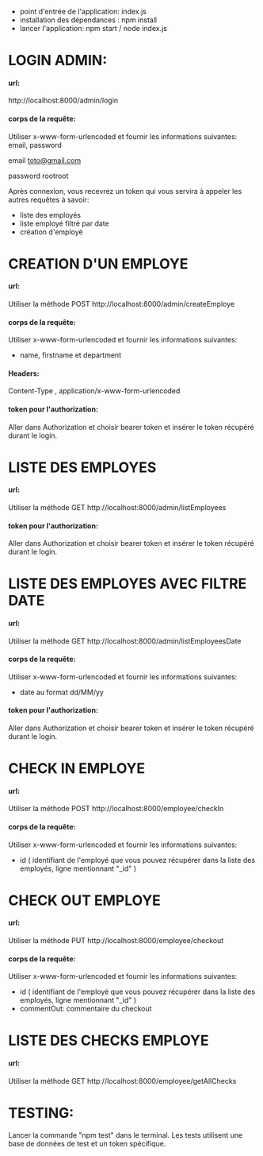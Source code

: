 - point d'entrée de l'application: index.js
- installation des dépendances : npm install
- lancer l'application: npm start / node index.js

# LOGIN ADMIN:

#### url:

http://localhost:8000/admin/login

#### corps de la requête:
Utiliser x-www-form-urlencoded et fournir les informations suivantes:
email, password

email
toto@gmail.com

password
rootroot

Après connexion, vous recevrez un token qui vous servira à appeler les autres requêtes à savoir:
- liste des employés
- liste employé filtré par date
- création d'employé

# CREATION D'UN EMPLOYE

#### url:
Utiliser la méthode POST
http://localhost:8000/admin/createEmploye

#### corps de la requête:
Utiliser x-www-form-urlencoded et fournir les informations suivantes:
- name, firstname et department

#### Headers:
Content-Type , application/x-www-form-urlencoded

#### token pour l'authorization:
Aller dans Authorization et choisir bearer token et insérer le token récupéré durant le login.

# LISTE DES EMPLOYES

#### url:
Utiliser la méthode GET
http://localhost:8000/admin/listEmployees


#### token pour l'authorization:
Aller dans Authorization et choisir bearer token et insérer le token récupéré durant le login.

# LISTE DES EMPLOYES AVEC FILTRE DATE

#### url:
Utiliser la méthode GET
http://localhost:8000/admin/listEmployeesDate

#### corps de la requête:
Utiliser x-www-form-urlencoded et fournir les informations suivantes:
- date au format dd/MM/yy

#### token pour l'authorization:
Aller dans Authorization et choisir bearer token et insérer le token récupéré durant le login.

# CHECK IN EMPLOYE

#### url:

Utiliser la méthode POST
http://localhost:8000/employee/checkIn

#### corps de la requête:

Utiliser x-www-form-urlencoded et fournir les informations suivantes:
- id ( identifiant de l'employé que vous pouvez récupérer dans la liste des employés, ligne mentionnant "_id" )

# CHECK OUT EMPLOYE

#### url:
Utiliser la méthode PUT
http://localhost:8000/employee/checkout

#### corps de la requête:
Utiliser x-www-form-urlencoded et fournir les informations suivantes:
- id ( identifiant de l'employé que vous pouvez récupérer dans la liste des employés, ligne mentionnant "_id" )
- commentOut: commentaire du checkout

# LISTE DES CHECKS EMPLOYE

#### url:

Utiliser la méthode GET
http://localhost:8000/employee/getAllChecks

# TESTING: 
Lancer la commande "npm test" dans le terminal. Les tests utilisent une base de données de test et un token spécifique.
